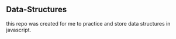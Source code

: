 ## Data-Structures


this repo was created for me to practice and store data structures in javascript.
